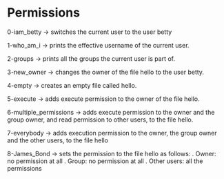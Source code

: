 # Permissions


0-iam_betty -> switches the current user to the user betty

1-who_am_i -> prints the effective username of the current user.

2-groups -> prints all the groups the current user is part of.

3-new_owner -> changes the owner of the file hello to the user betty.

4-empty -> creates an empty file called hello.

5-execute -> adds execute permission to the owner of the file hello.

6-multiple_permissions -> adds execute permission to the owner and the group owner, and read permission to other users, to the file hello.

7-everybody -> adds execution permission to the owner, the group owner and the other users, to the file hello

8-James_Bond -> sets the permission to the file hello as follows:
			. Owner: no permission at all
			. Group: no permission at all
			. Other users: all the permissions
